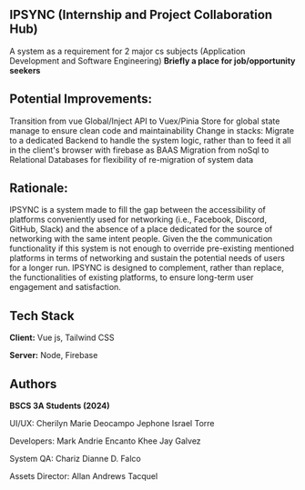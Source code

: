 ## IPSYNC (Internship and Project Collaboration Hub)
A system as a requirement for 2 major cs subjects (Application Development and Software Engineering)
**Briefly a place for job/opportunity seekers**

## Potential Improvements:
Transition from vue Global/Inject API to Vuex/Pinia Store for global state manage to ensure clean code and maintainability
Change in stacks:
Migrate to a dedicated Backend to handle the system logic, rather than to feed it all in the client's browser with firebase as BAAS
Migration from noSql to Relational Databases for flexibility of re-migration of system data

## Rationale:
IPSYNC is a system made to fill the gap between the accessibility of platforms conveniently used for networking (i.e., Facebook, Discord, GitHub, Slack) and the absence of a place dedicated for the source of networking with the same intent people. Given the the communication functionality if this system is not enough to override pre-existing mentioned platforms in terms of networking and sustain the potential needs of users for a longer run. IPSYNC is designed to complement, rather than replace, the functionalities of existing platforms, to ensure long-term user engagement and satisfaction.
## Tech Stack

**Client:** Vue js, Tailwind CSS

**Server:** Node, Firebase


## Authors

**BSCS 3A Students (2024)**

UI/UX:
Cherilyn Marie Deocampo
Jephone Israel Torre

Developers: 
Mark Andrie Encanto
Khee Jay Galvez

System QA: 
Chariz Dianne D. Falco

Assets Director:
Allan Andrews Tacquel
